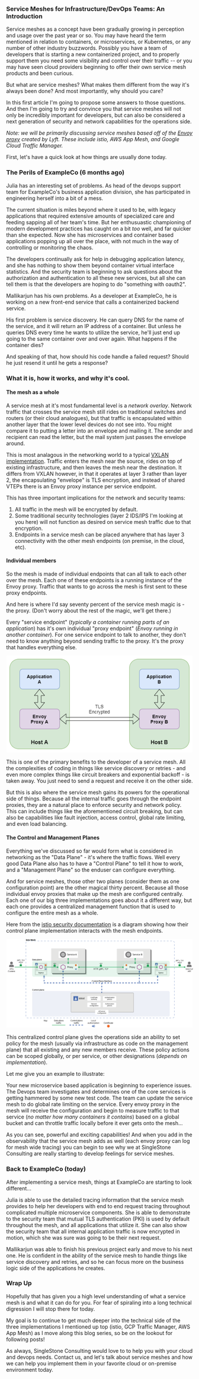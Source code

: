 ### Service Meshes for Infrastructure/DevOps Teams: An Introduction

Service meshes as a concept have been gradually growing in perception and usage over the past year or so.  You may have heard the term mentioned in relation to containers, or microservices, or Kubernetes, or any number of other industry buzzwords.  Possibly you have a team of developers that is starting a new containerized project, and to properly support them you need some visibility and control over their traffic -- or you may have seen cloud providers beginning to offer their own service mesh products and been curious.  

But what are service meshes?  What makes them different from the way it's always been done? And most importantly, why should you care?

In this first article I'm going to propose some answers to those questions. And then I'm going to try and convince you that service meshes will not only be incredibly important for developers, but can also be considered a next generation of security and network capabilities for the operations side.

_Note: we will be primarily discussing service meshes based off of the [Envoy proxy](https://www.envoyproxy.io/) created by Lyft.  These include istio, AWS App Mesh, and Google Cloud Traffic Manager._

First, let's have a quick look at how things are usually done today.

### The Perils of ExampleCo (6 months ago)
Julia has an interesting set of problems.  As head of the devops support team for ExampleCo's business application division, she has participated in engineering herself into a bit of a mess.

The current situation is miles beyond where it used to be, with legacy applications that required extensive amounts of specialized care and feeding sapping all of her team's time.  But her enthusuastic championing of modern development practices has caught on a bit _too_ well, and far quicker than she expected.  Now she has microservices and container based applications popping up all over the place, with not much in the way of controlling or monitoring the chaos.  

The developers continually ask for help in debugging application latency, and she has nothing to show them beyond container virtual interface statistics.  And the security team is beginning to ask questions about the authorization and authentication to all these new services, but all she can tell them is that the developers are hoping to do "something with oauth2".

Mallikarjun has his own problems. As a developer at ExampleCo, he is working on a new front-end service that calls a containerized backend service.  

His first problem is service discovery.  He can query DNS for the name of the service, and it will return an IP address of a container.  But unless he queries DNS every time he wants to utilize the service, he'll just end up going to the same container over and over again.  What happens if the container dies?

And speaking of that, how should his code handle a failed request?  Should he just resend it until he gets a response?

###  What it is, how it works, and why it's cool.

#### The mesh as a whole
A service mesh at it's most fundamental level is a _network overlay_.  Network traffic that crosses the service mesh still rides on traditional switches and routers (or their cloud analogues), but that traffic is encapsulated within another layer that the lower level devices do not see into.  You might compare it to putting a letter into an envelope and mailing it.  The sender and recipient can read the letter, but the mail system just passes the envelope around.  

This is most analagous in the networking world to a typical [VXLAN implementation](https://en.wikipedia.org/wiki/Virtual_Extensible_LAN).  Traffic enters the mesh near the source, rides on top of existing infrastructure, and then leaves the mesh near the destination.  It differs from VXLAN however, in that it operates at layer 3 rather than layer 2,  the encapsulating "envelope" is TLS encryption, and instead of shared VTEPs there is an Envoy proxy instance per service endpoint.  

This has three important implications for the network and security teams:
1. All traffic in the mesh will be encrypted by default.
2. Some traditional security technologies (layer 2 IDS/IPS I'm looking at you here) will not function as desired on service mesh traffic due to that encryption.
3. Endpoints in a service mesh can be placed anywhere that has layer 3 connectivity with the other mesh endpoints (on premise, in the cloud, etc).

#### Individual members
So the mesh is made of individual endpoints that can all talk to each other over the mesh.   Each one of these endpoints is a running instance of the Envoy proxy.  Traffic that wants to go across the mesh is first sent to these proxy endpoints.

And here is where I'd say seventy percent of the service mesh magic is - the proxy. (Don't worry about the rest of the magic, we'll get there.)

Every "service endpoint" (_typically a container running parts of an application_) has it's own individual "proxy endpoint" (_Envoy running in another container_).  For one service endpoint to talk to another, they don't need to know anything beyond sending traffic to the proxy.  It's the proxy that handles everything else.

![mesh flow](./images/meshflow.png)

This is one of the primary benefits to the developer of a service mesh.  All the complexities of coding in things like service discovery or retries - and even more complex things like circuit breakers and exponential backoff - is taken away.  You just need to send a request and receive it on the other side.

But this is also where the service mesh gains its powers for the operational side of things.  Because all the internal traffic goes through the endpoint proxies, they are a natural place to enforce security and network policy.  This can include things like the aforementioned circuit breaking, but can also be capabilities like fault injection, access control, global rate limiting, and even load balancing. 


#### The Control and Management Planes

Everything we've discussed so far would form what is considered in networking as the "Data Plane" - it's where the traffic flows.  Well every good Data Plane also has to have a "Control Plane" to tell it how to work, and a "Management Plane" so the enduser can configure everything.  

And for service meshes, those other two planes (consider them as one configuration point) are the other magical thirty percent.  Because all those individual envoy proxies that make up the mesh are configured centrally.  Each one of our big three implementations goes about it a different way, but each one provides a centralized management function that is used to configure the entire mesh as a whole.

Here from the [istio security documentation](https://istio.io/docs/concepts/security/) is a diagram showing how their control plane implementation interacts with the mesh endpoints.

![istio security](./images/arch-sec.svg)

This centralized control plane gives the operations side an ability to set policy for the mesh (usually via infrastructure as code on the management plane) that all existing and any new members receive.  These policy actions can be scoped globally, or per service, or other designations (_depends on implementation_).

Let me give you an example to illustrate:  

Your new microservice based application is beginning to experience issues.  The Devops team investigates and determines one of the core services is getting hammered by some new test code.  The team can update the service mesh to do global rate limiting on the service.  Every envoy proxy in the mesh will receive the configuration and begin to measure traffic to that service (_no matter how many containers it contains_) based on a global bucket and can throttle traffic locally before it ever gets onto the mesh...

As you can see, powerful and exciting capabilities!  And when you add in the observability that the service mesh adds as well (each envoy proxy can log for mesh wide tracing) you can begin to see why we at SingleStone Consulting are really starting to develop feelings for service meshes.

### Back to ExampleCo (today)

After implementing a service mesh, things at ExampleCo are starting to look different...  

Julia is able to use the detailed tracing information that the service mesh provides to help her developers with end to end request tracing throughout complicated multiple microservice components.  She is able to demonstrate to the security team that mutual TLS authentication (PKI) is used by default throughout the mesh, and all applications that utilize it.  She can also show the security team that all internal application traffic is now encrypted in motion, which she was sure was going to be their next request.

Mallikarjun was able to finish his previous project early and move to his next one.  He is confident in the ability of the service mesh to handle things like service discovery and retries, and so he can focus more on the business logic side of the applications he creates.

### Wrap Up

Hopefully that has given you a high level understanding of what a service mesh is and what it can do for you. For fear of spiraling into a long technical digression I will stop there for today.

My goal is to continue to get much deeper into the technical side of the three implementations I mentioned up top (istio, GCP Traffic Manager, AWS App Mesh) as I move along this blog series, so be on the lookout for following posts! 

As always, SingleStone Consulting would love to to help you with your cloud and devops needs.  Contact us, and let's talk about service meshes and how we can help you implement them in your favorite cloud or on-premise environment today.

